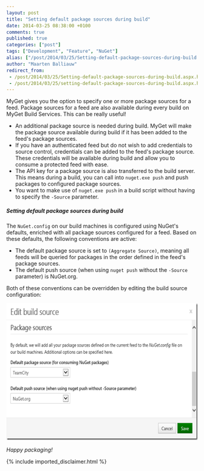 ```yaml
---
layout: post
title: "Setting default package sources during build"
date: 2014-03-25 08:38:00 +0100
comments: true
published: true
categories: ["post"]
tags: ["Development", "Feature", "NuGet"]
alias: ["/post/2014/03/25/Setting-default-package-sources-during-build.aspx", "/post/2014/03/25/setting-default-package-sources-during-build.aspx"]
author: "Maarten Balliauw"
redirect_from:
 - /post/2014/03/25/Setting-default-package-sources-during-build.aspx.html
 - /post/2014/03/25/setting-default-package-sources-during-build.aspx.html
---
```


<p>MyGet gives you the option to specify one or more package sources for a feed. Package sources for a feed are also available during every build on MyGet Build Services. This can be really useful! <ul> <li>An additional package source is needed during build. MyGet will make the package source available during build if it has been added to the feed's package sources.  <li>If you have an authenticated feed but do not wish to add credentials to source control, credentials can be added to the feed's package source. These credentials will be available during build and allow you to consume a protected feed with ease.  <li>The API key for a package source is also transferred to the build server. This means during a build, you can call into <code>nuget.exe push</code> and push packages to configured package sources.  <li>You want to make use of <code>nuget.exe push</code> in a build script without having to specify the <code>-Source</code> parameter.</li></ul> <h5>Setting default package sources during build</h5> <p>The <code>NuGet.config</code> on our build machines is configured using NuGet's defaults, enriched with all package sources configured for a feed. Based on these defaults, the following conventions are active: <ul> <li>The default package source is set to <code>(Aggregate Source)</code>, meaning all feeds will be queried for packages in the order defined in the feed's package sources.  <li>The default push source (when using <code>nuget push</code> without the <code>-Source</code> parameter) is NuGet.org.</li></ul> <p>Both of these conventions can be overridden by editing the build source configuration: <p><a href="/images/image_89.png"><img width="644" height="361" title="Setting package sources used during a build with NuGet" style="border: 0px currentColor; padding-top: 0px; padding-right: 0px; padding-left: 0px; display: inline; background-image: none;" alt="Setting package sources used during a build with NuGet" src="/images/image_thumb_87.png" border="0"></a> <p><em>Happy packaging!</em></p>

{% include imported_disclaimer.html %}

